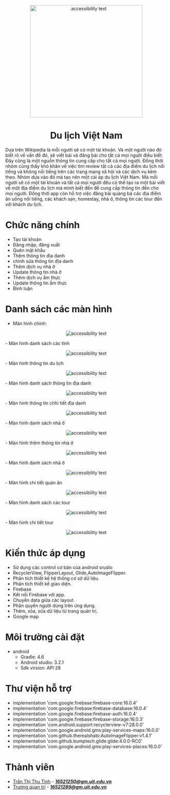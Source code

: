 
<p align="center">
 
  <img src="C:\Users\Thu Tinh\Desktop\New folder\050a754e2e0757b598c853ddf3d6500c.jpg" width="350" alt="accessibility text">
</p>


<h1 align="center"> Du lịch Việt Nam</h1>
<p>Dựa trên Wikipedia là mỗi người sẽ có một tài khoản. Và một người nào đó biết rõ về vấn đề đó, sẽ viết bài và đăng bài cho tất cả mọi người điều biết. Đây cũng là một nguồn thông tin cung cấp cho tất cả mọi người. Đồng thời nhóm cũng thấy khó khăn về việc tìm review tất cả các địa điểm du lịch nổi tiếng và không nổi tiếng trên các trang mạng xã hội và các dịch vụ kèm theo. Nhóm dựa vào đó mà tạo nên một cái áp du lịch Việt Nam. Mà mỗi người sẽ có một tài khoản và tất cả mọi người đều có thể tạo ra một bài viết về một địa điểm du lịch mà mình biết đến để cung cấp thông tin đến cho mọi người. Đồng thời app còn hỗ trợ việc đăng bài quảng bá các địa điểm ăn uống nổi tiếng, các khách sạn, homestay, nhà ở, thông tin các tour đến với khách du lịch.</p>

# Chức năng chính
-	Tạo tài khoản
-	Đăng nhập, đăng xuất
- Quên mật khẩu
-	Thêm thông tin địa danh
- chỉnh sửa thông tin địa danh
-	Thêm dịch vụ nhà ở
- Update thông tin nhà ở
-	Thêm dịch vụ ẩm thực
- Update thông tin ẩm thực
- Bình luận
# Danh sách các màn hình
- Màn hình chính: 
<p align="center">
  <img src="https://scontent.fsgn6-1.fna.fbcdn.net/v/t1.0-9/49097749_796289274044238_5533066433107329024_n.jpg?_nc_cat=104&_nc_oc=AQn2f37x-94KrPdMGHAC38KoeSVrpi3ZU9MUYBuwC8TtLA1vo5DUvt_QcRIH1dE5PZ8&_nc_ht=scontent.fsgn6-1.fna&oh=6e9532bf16139a98866e11aea2d3e0cd&oe=5C98D6AE"  alt="accessibility text">
</p>
- Màn hình danh sách các tỉnh
<p align="center">
 <img src="https://scontent.fsgn6-1.fna.fbcdn.net/v/t1.0-9/48969051_796289337377565_908165749497921536_n.jpg?_nc_cat=110&_nc_oc=AQk2ZtB5bBcyQk0HBzPlb1r1_g1jwKaiCYggP1E2Hki_BW5D0jh0_V9wy9jgJAWia2k&_nc_ht=scontent.fsgn6-1.fna&oh=4d1107f66b3f262ec48d9b3c6006e350&oe=5C9AA2C0"  alt="accessibility text">
</p>
- Màn hình thông tin du lịch
<p align="center">
 <img src="https://scontent.fsgn6-1.fna.fbcdn.net/v/t1.0-9/49279933_796289487377550_7219954936426004480_n.jpg?_nc_cat=101&_nc_oc=AQnMHA_qHJ6NcTAKFkd0tN_l-YfFZu_faSF99L93_tDa6rRAqgNZQUwhvmk-wAfGkOE&_nc_ht=scontent.fsgn6-1.fna&oh=a68d2eb84bcf50dc1c038c33ab2c894f&oe=5CD5AEFC"  alt="accessibility text">
</p>
- Màn hình danh sách thông tin địa danh
<p align="center">
 <img src="https://scontent.fsgn6-1.fna.fbcdn.net/v/t1.0-9/49103438_796289667377532_5243636597143896064_n.jpg?_nc_cat=110&_nc_oc=AQlOTUrNBUm_PXopbqHoHWIY5pk4aCHmtYLCvdSmsWEpJoB07DcW3kIL_R-tG4ihn1E&_nc_ht=scontent.fsgn6-1.fna&oh=5a6f78111748ab7601ccfb41a4237b38&oe=5C8E3E9F"  alt="accessibility text">
</p>
- Màn hình thông tin chhi tiết địa danh
<p align="center">
 <img src="https://scontent.fsgn6-1.fna.fbcdn.net/v/t1.0-9/49467886_796290287377470_8756503078825361408_n.jpg?_nc_cat=101&_nc_oc=AQldJix20EepIiEuqazNHGUKFJ7TtXK0pGvJydh9BLwC69PY4NC6C5u_P4lml45-e8U&_nc_ht=scontent.fsgn6-1.fna&oh=ab67ae9de236f06d47e5ebca603bdd47&oe=5C8FE0EF"  alt="accessibility text">
</p>
- Màn hình danh sách nhà ở
<p align="center">
 <img src="https://scontent.fsgn6-1.fna.fbcdn.net/v/t1.0-9/49205115_796290504044115_1632845428049313792_n.jpg?_nc_cat=101&_nc_oc=AQnJhlc3c-EpsqbqJIlqxv7A5fC0o-8kQQc5sR29pOuvQ0AnmLXoGe0skKux7tNlAZg&_nc_ht=scontent.fsgn6-1.fna&oh=f25d124df1e2f49a33fc6a0237dc55e7&oe=5C973C5C"  alt="accessibility text">
</p>
- Màn hình thêm thông tin nhà ở
<p align="center">
 <img src="https://scontent.fsgn6-2.fna.fbcdn.net/v/t1.0-9/49135447_796290717377427_4751200476190474240_n.jpg?_nc_cat=102&_nc_oc=AQlAFD6alpOvdlv7XWfTcRrLA0P-dBwYfoixSNBZj3JR3std3-9iqxuV2NCDKRHW1vI&_nc_ht=scontent.fsgn6-2.fna&oh=3e179f74c3bad290511f23ae7e8500bf&oe=5C94EF3C"  alt="accessibility text">
</p>
- Màn hình danh sách nhà ở
<p align="center">
 <img src="https://scontent.fsgn6-2.fna.fbcdn.net/v/t1.0-9/49099464_796290787377420_5112208570661732352_n.jpg?_nc_cat=111&_nc_oc=AQmWuXZY6QaZXsCUdu-Dsb72MFJeO-6Ae9jzTfQ-_OUX_B8HWZDOJdtb6wJV8pLz94g&_nc_ht=scontent.fsgn6-2.fna&oh=515ec80a906688180ce117dce529694c&oe=5C96EDBA"  alt="accessibility text">
</p>
- Màn hình chi tiết quán ăn
<p align="center">
 <img src="https://scontent.fsgn6-1.fna.fbcdn.net/v/t1.0-9/49307660_796290967377402_4641887395229204480_n.jpg?_nc_cat=109&_nc_oc=AQm71c830kaI9VX9VtteoiqLM6OQUJvLnVZxpvx3XhsdEHDY8H-c09RQ9lAdCeciEaQ&_nc_ht=scontent.fsgn6-1.fna&oh=ac574b298987100e5bc1a04bedd365a4&oe=5C94E8A1"  alt="accessibility text">
</p>
- Màn hình danh sách các tour
<p align="center">
 <img src="https://scontent.fsgn6-1.fna.fbcdn.net/v/t1.0-9/49406783_796291077377391_4235459244213665792_n.jpg?_nc_cat=105&_nc_oc=AQmJAdKmHUbbfEfs4X06twhTO-qgR1r4GuN2Eg388NJKqT32cpC6hSEeN9sj3JsW9ZQ&_nc_ht=scontent.fsgn6-1.fna&oh=2f55c517cf0b8633b7ca8540f5c48554&oe=5CCE6277"  alt="accessibility text">
</p>
- Màn hình chi tiết tour
<p align="center">
 <img src="https://scontent.fsgn6-1.fna.fbcdn.net/v/t1.0-9/48960125_796291257377373_9140975700621131776_n.jpg?_nc_cat=105&_nc_oc=AQnLnV8-7CZ4ejW1yzRV0kpVqieafPZeN-6tZIPrGsBjvi9ItC3LZAlqNveA6iY0tNQ&_nc_ht=scontent.fsgn6-1.fna&oh=3f6d3b2d48fc4167be17c5390438381b&oe=5CD88C56"  alt="accessibility text">
</p>



# Kiến thức áp dụng
- Sử dụng các control cơ bản của android srudio
- RecyclerView, FlipperLayout, Glide,AutoImageFlipper. 
- Phân tích thiết kế hệ thống cơ sở dữ liệu.
- Phân tích thiết kế giao diện.
- Firebase
- Kết nối Firebase với app.
- Chuyển data giữa các layout.
- Phân quyền người dùng trên ứng dụng.
- Thêm, xóa, sửa dữ liệu từ trang quản trị.
- Google map
# Môi trường cài đặt
- android
  + Gradle: 4.6
  + Android studio: 3.2.1
  + Sdk virsion: API 28
# Thư viện hỗ trợ
- implementation 'com.google.firebase:firebase-core:16.0.4'
- implementation 'com.google.firebase:firebase-database:16.0.4'
- implementation 'com.google.firebase:firebase-auth:16.0.4'
- implementation 'com.google.firebase:firebase-storage:16.0.3'
- implementation 'com.android.support:recyclerview-v7:28.0.0'
- implementation 'com.google.android.gms:play-services-maps:16.0.0'
- implementation 'com.github.therealshabi:AutoImageFlipper:v1.4.1'
- implementation 'com.github.bumptech.glide:glide:4.0.0-RC0'
- implementation 'com.google.android.gms:play-services-places:16.0.0'
# Thành viên
- [Trần Thị Thu Tình](https://www.facebook.com/thutinhtt) - ***16521250@gm.uit.edu.vn***
- [Trương quan trí](https://www.facebook.com/quangtri.truong.54) - ***16521289@gm.uit.edu.vn***

